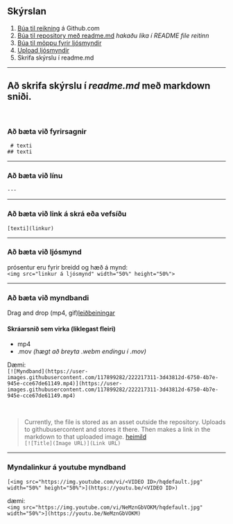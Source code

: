 
## Skýrslan
1. [Búa til reikning](https://youtu.be/ovCRBERA1NQ) á Github.com
1. [Búa til repository með readme.md](https://www.youtube.com/watch?v=HhfPWwz8lVA&ab_channel=RichMcCue)  _hakaðu líka í README file reitinn_
1. [Búa til möppu fyrir ljósmyndir](https://www.youtube.com/watch?v=FvCsnUgAdWA&ab_channel=RichMcCue)
1. [Upload ljósmyndir](https://www.youtube.com/watch?v=ATVm6ACERu8&ab_channel=RichMcCue) 
1. Skrifa skýrslu í readme.md

<!--
> [að búa til Github profile](https://www.youtube.com/watch?v=l6dOkZx0rlE&ab_channel=GhostTogether)
-->

---
## Að skrifa skýrslu í _readme.md_ með markdown sniði.

<br>

### Að bæta við fyrirsagnir  
` # texti` <br>
`## texti`

---

### Að bæta við línu 
`---`

---

### Að bæta við link á skrá eða vefsíðu 
`[texti](linkur)`

---

### Að bæta við ljósmynd
prósentur eru fyrir breidd og hæð á mynd: <br>`<img src="linkur á ljósmynd" width="50%" height="50%">`

<!--
- með pixla fyrir breidd og hæð: <br> `<img src="linkur á ljósmynd" width="500" height="500">`
- markdown, ekki hægt að breyta breidd og hæð: <br> `![myndaheiti](linkur á ljósmynd)`
-->

---

### Að bæta við myndbandi
Drag and drop (mp4, gif)[leiðbeiningar](https://www.geeksforgeeks.org/how-to-add-videos-on-readme-md-file-in-a-github-repository/) 

#### Skráarsnið sem virka (liklegast fleiri)
- mp4 
- .mov _(hægt að breyta .webm endingu í .mov)_

Dæmi: <br>
`[![Myndband](https://user-images.githubusercontent.com/117899282/222217311-3d43812d-6750-4b7e-945e-cce67de61149.mp4)](https://user-images.githubusercontent.com/117899282/222217311-3d43812d-6750-4b7e-945e-cce67de61149.mp4)`

<br>

> Currently, the file is stored as an asset outside the repository. Uploads to githubusercontent and stores it there. Then makes a link in the markdown to that uploaded image. [heimild](https://stackoverflow.com/questions/4279611/how-to-embed-a-video-into-github-readme-md/4279746#4279746) <br>
`[![Title](Image URL)](Link URL)`

---

### Myndalinkur á youtube myndband 
<!-- https://orbitingweb.com/blog/view-youtube-thumbnail-image/ -->

`[<img src="https://img.youtube.com/vi/<VIDEO ID>/hqdefault.jpg" width="50%" height="50%">](https://youtu.be/<VIDEO ID>)`

dæmi: <br>
`<img src="https://img.youtube.com/vi/NeMznGbVOKM/hqdefault.jpg" width="50%">](https://youtu.be/NeMznGbVOKM)`



